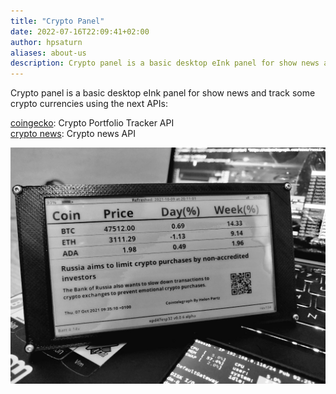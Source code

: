 ```yaml
---
title: "Crypto Panel"
date: 2022-07-16T22:09:41+02:00
author: hpsaturn
aliases: about-us
description: Crypto panel is a basic desktop eInk panel for show news and track some cryptocurrencies
---
```


Crypto panel is a basic desktop eInk panel for show news and track some crypto currencies using the next APIs:

[coingecko](https://www.coingecko.com/): Crypto Portfolio Tracker API  
[crypto news](http://crypto.hpsaturn.com:8080/posts): Crypto news API

![Crypto panel photo](https://raw.githubusercontent.com/hpsaturn/crypto-currency/master/images/photo.jpg)


